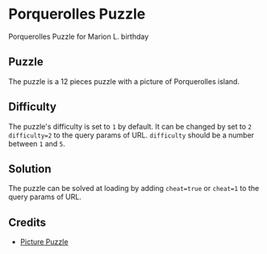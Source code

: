 # Porquerolles Puzzle

Porquerolles Puzzle for Marion L. birthday

## Puzzle

The puzzle is a 12 pieces puzzle with a picture of Porquerolles island.

## Difficulty

The puzzle's difficulty is set to `1` by default.
It can be changed by set to `2` `difficulty=2` to the query params of URL.
`difficulty` should be a number between `1` and `5`.

## Solution

The puzzle can be solved at loading by adding `cheat=true` or `cheat=1` to the query params of URL.

## Credits

- [Picture Puzzle](https://github.com/john555/picture-puzzle)